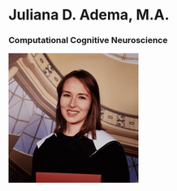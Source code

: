 # Juliana D. Adema, M.A.
### Computational Cognitive Neuroscience

![me_img](/pics/avtr.jpg "J. Adema")
